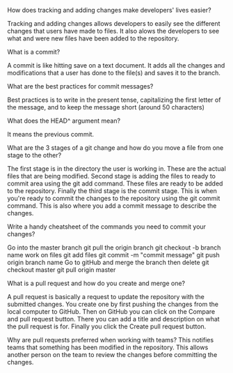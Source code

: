 How does tracking and adding changes make developers' lives easier?

Tracking and adding changes allows developers to easily see the different changes that users have made to files. It also alows the developers to see what and were new files have been added to the repository.

What is a commit?

A commit is like hitting save on a text document. It adds all the changes and modifications that a user has done to the file(s) and saves it to the branch.

What are the best practices for commit messages?

Best practices is to write in the present tense, capitalizing the first letter of the message, and to keep the message short (around 50 characters)

What does the HEAD^ argument mean?

It means the previous commit.

What are the 3 stages of a git change and how do you move a file from one stage to the other?

The first stage is in the directory the user is working in. These are the actual files that are being modified. Second stage is adding the files to ready to commit area using the git add command. These files are ready to be added to the repository. Finally the third stage is the commit stage. This is when you're ready to commit the changes to the repository using the git commit command. This is also where you add a commit message to describe the changes.

Write a handy cheatsheet of the commands you need to commit your changes?

Go into the master branch
git pull the origin branch
git checkout -b branch name
work on files
git add files
git commit -m "commit message"
git push origin branch name
Go to gitHub and merge the branch then delete
git checkout master
git pull origin master

What is a pull request and how do you create and merge one?

A pull request is basically a request to update the repository with the submitted changes. You create one by first pushing the changes from the local computer to GitHub. Then on GitHub you can click on the Compare and pull request button. There you can add a title and description on what the pull request is for. Finally you click the Create pull request button.

Why are pull requests preferred when working with teams?
This notifies teams that something has been modified in the repository. This allows another person on the team to review the changes before committing the changes.